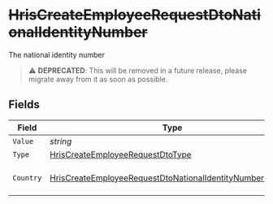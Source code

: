 # ~~HrisCreateEmployeeRequestDtoNationalIdentityNumber~~

The national identity number

> :warning: **DEPRECATED**: This will be removed in a future release, please migrate away from it as soon as possible.


## Fields

| Field                                                                                                                                             | Type                                                                                                                                              | Required                                                                                                                                          | Description                                                                                                                                       | Example                                                                                                                                           |
| ------------------------------------------------------------------------------------------------------------------------------------------------- | ------------------------------------------------------------------------------------------------------------------------------------------------- | ------------------------------------------------------------------------------------------------------------------------------------------------- | ------------------------------------------------------------------------------------------------------------------------------------------------- | ------------------------------------------------------------------------------------------------------------------------------------------------- |
| `Value`                                                                                                                                           | *string*                                                                                                                                          | :heavy_minus_sign:                                                                                                                                | N/A                                                                                                                                               | 123456789                                                                                                                                         |
| `Type`                                                                                                                                            | [HrisCreateEmployeeRequestDtoType](../../Models/Components/HrisCreateEmployeeRequestDtoType.md)                                                   | :heavy_minus_sign:                                                                                                                                | N/A                                                                                                                                               |                                                                                                                                                   |
| `Country`                                                                                                                                         | [HrisCreateEmployeeRequestDtoNationalIdentityNumberCountry](../../Models/Components/HrisCreateEmployeeRequestDtoNationalIdentityNumberCountry.md) | :heavy_minus_sign:                                                                                                                                | The country code                                                                                                                                  |                                                                                                                                                   |